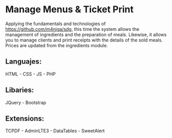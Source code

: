 # Manage Menus & Ticket Print

Applying the fundamentals and technologies of https://github.com/m4niga/sdg, this time the system allows the management of ingredients and the preparation of meals.
Likewise, it allows you to manage clients and print receipts with the details of the sold meals. Prices are updated from the ingredients module.

Languajes:
-
HTML -
CSS -
JS -
PHP

Libaries:
-
JQuery -
Bootstrap

Extensions:
-
TCPDF -
AdminLTE3 -
DataTables -
SweetAlert
